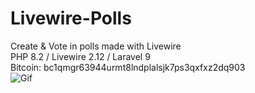 # Livewire-Polls
Create &amp; Vote in polls made with Livewire
<br>
PHP 8.2 / Livewire 2.12 / Laravel 9
<br>
Bitcoin: bc1qmgr63944urmt8lndplalsjk7ps3qxfxz2dq903 
<br>
![Gif](https://i.imgur.com/C1aDJBs.gif)

